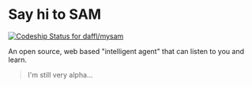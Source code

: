 # Say hi to SAM

[ ![Codeship Status for daffl/mysam](https://codeship.com/projects/b26a3f10-3c66-0133-d19d-1276d5d0a1e7/status?branch=master)](https://codeship.com/projects/102258)

An open source, web based "intelligent agent" that can listen to you and learn.

> I'm still very alpha...
